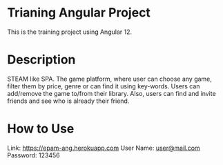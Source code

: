 # Trianing Angular Project

This is the training project using Angular 12.

# Description
STEAM like SPA. The game platform, where user can choose any game, 
filter them by price, genre or can find it using key-words. 
Users can add/remove the game to/from their library. 
Also, users can find and invite friends and see who is already their friend.

# How to Use
Link: https://epam-ang.herokuapp.com
User Name: user@mail.com
Password: 123456






